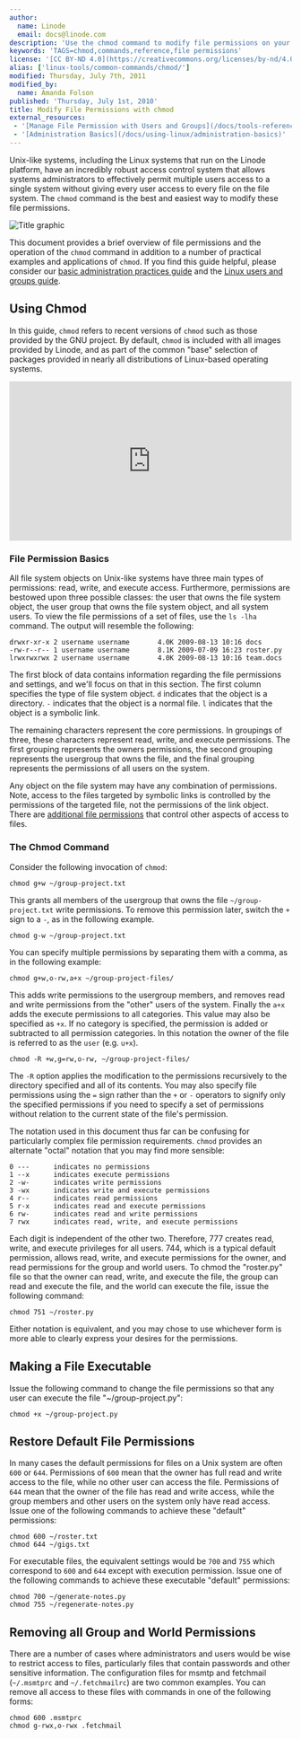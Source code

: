 ```yaml
---
author:
  name: Linode
  email: docs@linode.com
description: 'Use the chmod command to modify file permissions on your Linode.'
keywords: 'TAGS=chmod,commands,reference,file permissions'
license: '[CC BY-ND 4.0](https://creativecommons.org/licenses/by-nd/4.0)'
alias: ['linux-tools/common-commands/chmod/']
modified: Thursday, July 7th, 2011
modified_by:
  name: Amanda Folson
published: 'Thursday, July 1st, 2010'
title: Modify File Permissions with chmod
external_resources:
 - '[Manage File Permission with Users and Groups](/docs/tools-reference/linux-users-and-groups)'
 - '[Administration Basics](/docs/using-linux/administration-basics)'
---
```


Unix-like systems, including the Linux systems that run on the Linode platform, have an incredibly robust access control system that allows systems administrators to effectively permit multiple users access to a single system without giving every user access to every file on the file system. The `chmod` command is the best and easiest way to modify these file permissions.

![Title graphic](/docs/assets/modify_file_permissions_with_chmod_smg.png)

This document provides a brief overview of file permissions and the operation of the `chmod` command in addition to a number of practical examples and applications of `chmod`. If you find this guide helpful, please consider our [basic administration practices guide](/docs/using-linux/administration-basics) and the [Linux users and groups guide](/docs/tools-reference/linux-users-and-groups/).

## Using Chmod

In this guide, `chmod` refers to recent versions of `chmod` such as those provided by the GNU project. By default, `chmod` is included with all images provided by Linode, and as part of the common "base" selection of packages provided in nearly all distributions of Linux-based operating systems.

<div class="wistia_responsive_padding" style="padding:56.25% 0 0 0;position:relative;"><div class="wistia_responsive_wrapper" style="height:100%;left:0;position:absolute;top:0;width:100%;"><iframe src="https://fast.wistia.net/embed/iframe/h5sfokgpgm?videoFoam=true" title="Linode - How to use the chmod command" allowtransparency="true" frameborder="0" scrolling="no" class="wistia_embed" name="wistia_embed" allowfullscreen mozallowfullscreen webkitallowfullscreen oallowfullscreen msallowfullscreen width="100%" height="100%"></iframe></div></div>
<script src="https://fast.wistia.net/assets/external/E-v1.js" async></script>

### File Permission Basics

All file system objects on Unix-like systems have three main types of permissions: read, write, and execute access. Furthermore, permissions are bestowed upon three possible classes: the user that owns the file system object, the user group that owns the file system object, and all system users. To view the file permissions of a set of files, use the `ls -lha` command. The output will resemble the following:

    drwxr-xr-x 2 username username       4.0K 2009-08-13 10:16 docs
    -rw-r--r-- 1 username username       8.1K 2009-07-09 16:23 roster.py
    lrwxrwxrwx 2 username username       4.0K 2009-08-13 10:16 team.docs

The first block of data contains information regarding the file permissions and settings, and we'll focus on that in this section. The first column specifies the type of file system object. `d` indicates that the object is a directory. `-` indicates that the object is a normal file. `l` indicates that the object is a symbolic link.

The remaining characters represent the core permissions. In groupings of three, these characters represent read, write, and execute permissions. The first grouping represents the owners permissions, the second grouping represents the usergroup that owns the file, and the final grouping represents the permissions of all users on the system.

Any object on the file system may have any combination of permissions. Note, access to the files targeted by symbolic links is controlled by the permissions of the targeted file, not the permissions of the link object. There are [additional file permissions](/docs/tools-reference/linux-users-and-groups#additional_file_permissions) that control other aspects of access to files.

### The Chmod Command

Consider the following invocation of `chmod`:

    chmod g+w ~/group-project.txt

This grants all members of the usergroup that owns the file `~/group-project.txt` write permissions. To remove this permission later, switch the `+` sign to a `-`, as in the following example.

    chmod g-w ~/group-project.txt

You can specify multiple permissions by separating them with a comma, as in the following example:

    chmod g+w,o-rw,a+x ~/group-project-files/

This adds write permissions to the usergroup members, and removes read and write permissions from the "other" users of the system. Finally the `a+x` adds the execute permissions to all categories. This value may also be specified as `+x`. If no category is specified, the permission is added or subtracted to all permission categories. In this notation the owner of the file is referred to as the `user` (e.g. `u+x`).

    chmod -R +w,g=rw,o-rw, ~/group-project-files/

The `-R` option applies the modification to the permissions recursively to the directory specified and all of its contents. You may also specify file permissions using the `=` sign rather than the `+` or `-` operators to signify only the specified permissions if you need to specify a set of permissions without relation to the current state of the file's permission.

The notation used in this document thus far can be confusing for particularly complex file permission requirements. `chmod` provides an alternate "octal" notation that you may find more sensible:

    0 ---      indicates no permissions
    1 --x      indicates execute permissions 
    2 -w-      indicates write permissions 
    3 -wx      indicates write and execute permissions
    4 r--      indicates read permissions
    5 r-x      indicates read and execute permissions
    6 rw-      indicates read and write permissions 
    7 rwx      indicates read, write, and execute permissions

Each digit is independent of the other two. Therefore, 777 creates read, write, and execute privileges for all users. 744, which is a typical default permission, allows read, write, and execute permissions for the owner, and read permissions for the group and world users. To chmod the "roster.py" file so that the owner can read, write, and execute the file, the group can read and execute the file, and the world can execute the file, issue the following command:

    chmod 751 ~/roster.py

Either notation is equivalent, and you may chose to use whichever form is more able to clearly express your desires for the permissions.

## Making a File Executable

Issue the following command to change the file permissions so that any user can execute the file "~/group-project.py":

    chmod +x ~/group-project.py

## Restore Default File Permissions

In many cases the default permissions for files on a Unix system are often `600` or `644`. Permissions of `600` mean that the owner has full read and write access to the file, while no other user can access the file. Permissions of `644` mean that the owner of the file has read and write access, while the group members and other users on the system only have read access. Issue one of the following commands to achieve these "default" permissions:

    chmod 600 ~/roster.txt
    chmod 644 ~/gigs.txt

For executable files, the equivalent settings would be `700` and `755` which correspond to `600` and `644` except with execution permission. Issue one of the following commands to achieve these executable "default" permissions:

    chmod 700 ~/generate-notes.py
    chmod 755 ~/regenerate-notes.py

## Removing all Group and World Permissions

There are a number of cases where administrators and users would be wise to restrict access to files, particularly files that contain passwords and other sensitive information. The configuration files for msmtp and fetchmail (`~/.msmtprc` and `~/.fetchmailrc`) are two common examples. You can remove all access to these files with commands in one of the following forms:

    chmod 600 .msmtprc
    chmod g-rwx,o-rwx .fetchmail